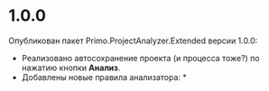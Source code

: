 # 1.0.0

Опубликован пакет Primo.ProjectAnalyzer.Extended версии 1.0.0:
* Реализовано автосохранение проекта (и процесса тоже?) по нажатию кнопки **Анализ**.
* Добавлены новые правила анализатора:
  * 

